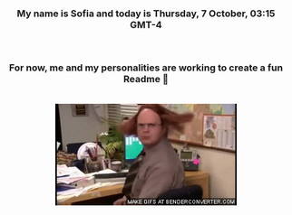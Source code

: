 


<div align="center">
<h3 >My name is Sofia and today is Thursday, 7 October, 03:15 GMT-4</h3><br>
<h3 >For now, me and my personalities are working to create a fun Readme 👋
</h3><br>
<img src='img/dwight.gif' alt='working...'/>
</div>

